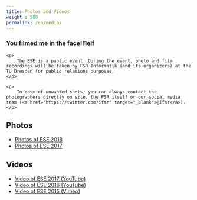 ```yaml
---
title: Photos and Videos
weight : 500
permalink: /en/media/
---
```

<div class="notice important">
    <h3>You filmed me in the face!!1elf</h3>
    
    <p>
        The ESE is a public event. During the event, photo and film recordings will be taken by FSR Informatik (and its organizers) at the TU Dresden for public relations purposes.
    </p>
    
    <p>
        In case of unwanted shots, you can always contact the photographers directly on site, the FSR itself or our social media team (<a href="https://twitter.com/ifsr" target="_blank">@ifsr</a>).
    </p>
</div>

## Photos

<nav class="shortnav">
    <ul>
        <li><a href="https://users.ifsr.de/~vogel/2018/" class="btn">Photos of ESE 2018</a></li>
        <li><a href="https://users.ifsr.de/~vogel/2017/" class="btn">Photos of ESE 2017</a></li>
    </ul>
</nav>

## Videos

<nav class="shortnav">
    <ul>
        <li><a href="https://www.youtube.com/watch?v=NlvmPjaTV8A" class="btn">Video of ESE 2017 (YouTube)</a></li>
        <li><a href="https://www.youtube.com/watch?v=JKs45ZJLNz0" class="btn">Video of ESE 2016 (YouTube)</a></li>
        <li><a href="https://vimeo.com/141549237" class="btn">Video of ESE 2015 (Vimeo)</a></li>
    </ul>
</nav>